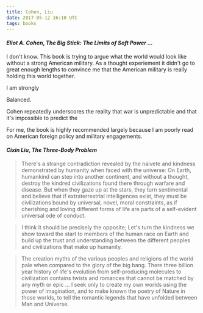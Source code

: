 ```yaml
---
title: Cohen, Liu
date: 2017-05-12 16:10 UTC
tags: books
---
```


#### _Eliot A. Cohen_, _The Big Stick: The Limits of Soft Power ..._

I don't know. This book is trying to argue what the world would look like without a strong American military. As a thought experiement it didn't go to great enough lengths to convince me that the American military is really holding this world together.

I am strongly

Balanced.

Cohen repeatedly underscores the reality that war is unpredictable and that it's impossible to predict the

For me, the book is highly recommended largely because I am poorly read on American foreign policy and military engagements.

#### _Cixin Liu_, _The Three-Body Problem_

> There's a strange contradiction revealed by the naivete and kindness demonstrated by humanity when faced with the universe: On Earth, humankind can step into another continent, and without a thought, destroy the kindred civilizations found there through warfare and disease. But when they gaze up at the stars, they turn sentimental and believe that if extraterrestrial intelligences exist, they must be civilizations bound by universal, novel, moral constraints, as if cherishing and loving different forms of life are parts of a self-evident universal ode of conduct.

> I think it should be precisely the opposite; Let's turn the kindness we show toward the start to members of the human race on Earth and build up the trust and understanding between the different peoples and civilizations that make up humanity.

> The creation myths of the various peoples and religions of the world pale when compared to the glory of the big bang. There three billion year history of life's evolution from self-producing molecules to civilization contains twists and romances that cannot be matched by any myth or epic ... I seek only to create my own worlds using the power of imagination, and to make known the poetry of Nature in those worlds, to tell the romantic legends that have unfolded between Man and Universe.
